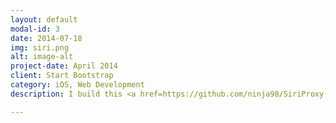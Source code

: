 ```yaml
---
layout: default
modal-id: 3
date: 2014-07-18
img: siri.png
alt: image-alt
project-date: April 2014
client: Start Bootstrap
category: iOS, Web Development
description: I build this <a href=https://github.com/ninja98/SiriProxy-Dreambox-Enigma2-Plugin.git target=_blank>plugin</a> for Apple's digital assistant Sirithat let's you control a tv using the api of an <a href=https://en.wikipedia.org/wiki/Dreambox target=_blank>Dreambox</a>.It also integrates user a various websites to receive channel broadcasting information and information about sports and football matches. See it in action below or <a href=https://duckduckgo.com/?q=ninja98+siriproxy&t=osx&ia=software taget=_blank>duckduckgo</a> it. <div><iframe width="560" height="315" src="https://www.youtube.com/embed/PE90J3mWOcc" frameborder="0" allowfullscreen></iframe></div>

---
```


